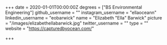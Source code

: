 +++
date = 2020-01-01T00:00:00Z
degrees = ["BS Environmental Engineering"]
github_username = ""
instagram_username = "ellaoceann"
linkedin_username = "eobarwick"
name = "Elizabeth \"Ella\" Barwick"
picture = "/images/elizabethellabarwick.jpg"
twitter_username = ""
type = ""
website = "https://capturedbyocean.com/"

+++
